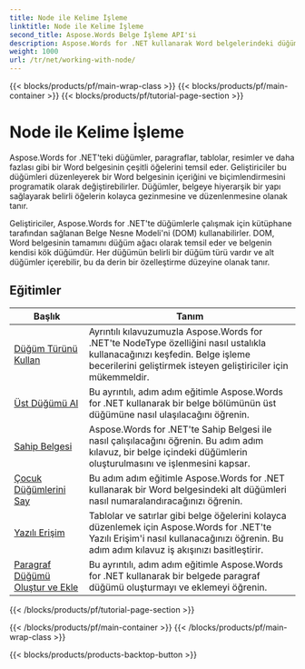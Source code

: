 ```yaml
---
title: Node ile Kelime İşleme
linktitle: Node ile Kelime İşleme
second_title: Aspose.Words Belge İşleme API'si
description: Aspose.Words for .NET kullanarak Word belgelerindeki düğümlerle nasıl çalışacağınızı öğrenin. Kod örnekleriyle ayrıntılı eğitimler.
weight: 1000
url: /tr/net/working-with-node/
---
```


{{< blocks/products/pf/main-wrap-class >}}
{{< blocks/products/pf/main-container >}}
{{< blocks/products/pf/tutorial-page-section >}}

# Node ile Kelime İşleme

Aspose.Words for .NET'teki düğümler, paragraflar, tablolar, resimler ve daha fazlası gibi bir Word belgesinin çeşitli öğelerini temsil eder. Geliştiriciler bu düğümleri düzenleyerek bir Word belgesinin içeriğini ve biçimlendirmesini programatik olarak değiştirebilirler. Düğümler, belgeye hiyerarşik bir yapı sağlayarak belirli öğelerin kolayca gezinmesine ve düzenlenmesine olanak tanır.

Geliştiriciler, Aspose.Words for .NET'te düğümlerle çalışmak için kütüphane tarafından sağlanan Belge Nesne Modeli'ni (DOM) kullanabilirler. DOM, Word belgesinin tamamını düğüm ağacı olarak temsil eder ve belgenin kendisi kök düğümdür. Her düğümün belirli bir düğüm türü vardır ve alt düğümler içerebilir, bu da derin bir özelleştirme düzeyine olanak tanır.

 ## Eğitimler
| Başlık | Tanım |
| --- | --- |
| [Düğüm Türünü Kullan](./use-node-type/) | Ayrıntılı kılavuzumuzla Aspose.Words for .NET'te NodeType özelliğini nasıl ustalıkla kullanacağınızı keşfedin. Belge işleme becerilerini geliştirmek isteyen geliştiriciler için mükemmeldir. |
| [Üst Düğümü Al](./get-parent-node/) | Bu ayrıntılı, adım adım eğitimle Aspose.Words for .NET kullanarak bir belge bölümünün üst düğümüne nasıl ulaşılacağını öğrenin. |
| [Sahip Belgesi](./owner-document/) | Aspose.Words for .NET'te Sahip Belgesi ile nasıl çalışılacağını öğrenin. Bu adım adım kılavuz, bir belge içindeki düğümlerin oluşturulmasını ve işlenmesini kapsar. |
| [Çocuk Düğümlerini Say](./enumerate-child-nodes/) | Bu adım adım eğitimle Aspose.Words for .NET kullanarak bir Word belgesindeki alt düğümleri nasıl numaralandıracağınızı öğrenin. |
| [Yazılı Erişim](./typed-access/) | Tablolar ve satırlar gibi belge öğelerini kolayca düzenlemek için Aspose.Words for .NET'te Yazılı Erişim'i nasıl kullanacağınızı öğrenin. Bu adım adım kılavuz iş akışınızı basitleştirir. |
| [Paragraf Düğümü Oluştur ve Ekle](./create-and-add-paragraph-node/) | Bu ayrıntılı, adım adım eğitimle Aspose.Words for .NET kullanarak bir belgede paragraf düğümü oluşturmayı ve eklemeyi öğrenin. |
{{< /blocks/products/pf/tutorial-page-section >}}

{{< /blocks/products/pf/main-container >}}
{{< /blocks/products/pf/main-wrap-class >}}

{{< blocks/products/products-backtop-button >}}
